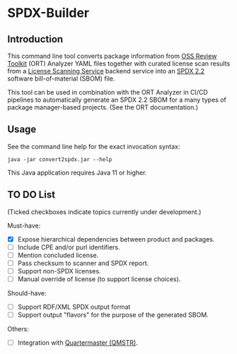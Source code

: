 # SPDX-Builder

## Introduction
This command line tool converts package information from 
[OSS Review Toolkit](https://github.com/oss-review-toolkit/ort) (ORT) Analyzer 
YAML files together with curated license scan results from a
[License Scanning Service](https://github.com/philips-labs/license-scanner)
backend service into an [SPDX 2.2](https://spdx.github.io/spdx-spec/) software 
bill-of-material (SBOM) file.

This tool can be used in combination with the ORT Analyzer in CI/CD pipelines 
to automatically generate an SPDX 2.2 SBOM for a many types of package manager-based 
projects. (See the ORT documentation.)

## Usage
See the command line help for the exact invocation syntax:

`java -jar convert2spdx.jar --help`

This Java application requires Java 11 or higher.

## TO DO List
(Ticked checkboxes indicate topics currently under development.)

Must-have:
- [x] Expose hierarchical dependencies between product and packages.
- [ ] Include CPE and/or purl identifiers.
- [ ] Mention concluded license.
- [ ] Pass checksum to scanner and SPDX report.
- [ ] Support non-SPDX licenses. 
- [ ] Manual override of license (to support license choices).

Should-have:
- [ ] Support RDF/XML SPDX output format
- [ ] Support output "flavors" for the purpose of the generated SBOM.

Others:
- [ ] Integration with [Quartermaster (QMSTR)](https://qmstr.org/).
